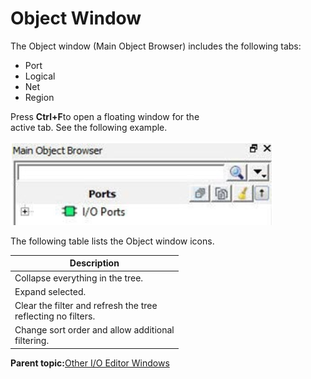 # Object Window

The Object window \(Main Object Browser\) includes the following tabs:

-   Port
-   Logical
-   Net
-   Region

Press **Ctrl+F**to open a floating window for the<br /> active tab. See the following example.

![](GUID-050F3A38-15FF-4CFB-80DC-002CC4B315A9-low.png "Floating Object Window Tab Example")

The following table lists the Object window icons.

|**Description**|
|---------------|
|Collapse everything in the tree.|
|Expand selected.|
|Clear the filter and refresh the tree<br /> reflecting no filters.|
|Change sort order and allow additional<br /> filtering.|

**Parent topic:**[Other I/O Editor Windows](GUID-A5B625D0-E38D-4817-90D7-344E263F7AA6.md)

